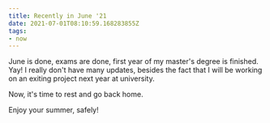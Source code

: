 ```yaml
---
title: Recently in June '21
date: 2021-07-01T08:10:59.168283855Z
tags:
- now
---
```


June is done, exams are done, first year of my master's degree is finished. Yay! I really don't have many updates, besides the fact that I will be working on an exiting project next year at university.

<!--more-->

Now, it's time to rest and go back home.

Enjoy your summer, safely!

